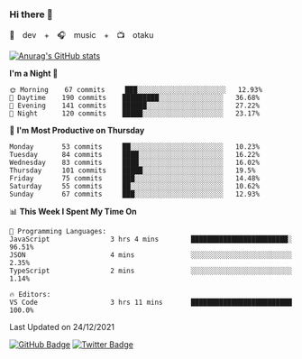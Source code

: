 ### Hi there 👋

🚀　dev　+　🎧　music　+　📺　otaku


[![Anurag's GitHub stats](https://github-readme-stats.vercel.app/api?username=koheitasaka&count_private=true&show_icons=true&theme=monokai)](https://github.com/koheitasaka/github-readme-stats)

<!--START_SECTION:waka-->
**I'm a Night 🦉** 

```text
🌞 Morning    67 commits     ███░░░░░░░░░░░░░░░░░░░░░░   12.93% 
🌆 Daytime    190 commits    █████████░░░░░░░░░░░░░░░░   36.68% 
🌃 Evening    141 commits    ██████░░░░░░░░░░░░░░░░░░░   27.22% 
🌙 Night      120 commits    █████░░░░░░░░░░░░░░░░░░░░   23.17%

```
📅 **I'm Most Productive on Thursday** 

```text
Monday       53 commits     ██░░░░░░░░░░░░░░░░░░░░░░░   10.23% 
Tuesday      84 commits     ████░░░░░░░░░░░░░░░░░░░░░   16.22% 
Wednesday    83 commits     ████░░░░░░░░░░░░░░░░░░░░░   16.02% 
Thursday     101 commits    █████░░░░░░░░░░░░░░░░░░░░   19.5% 
Friday       75 commits     ███░░░░░░░░░░░░░░░░░░░░░░   14.48% 
Saturday     55 commits     ██░░░░░░░░░░░░░░░░░░░░░░░   10.62% 
Sunday       67 commits     ███░░░░░░░░░░░░░░░░░░░░░░   12.93%

```


📊 **This Week I Spent My Time On** 

```text
💬 Programming Languages: 
JavaScript               3 hrs 4 mins        ████████████████████████░   96.51% 
JSON                     4 mins              ░░░░░░░░░░░░░░░░░░░░░░░░░   2.35% 
TypeScript               2 mins              ░░░░░░░░░░░░░░░░░░░░░░░░░   1.14%

🔥 Editors: 
VS Code                  3 hrs 11 mins       █████████████████████████   100.0%

```


 Last Updated on 24/12/2021
<!--END_SECTION:waka-->

[![GitHub Badge](https://img.shields.io/badge/GitHub-100000?style=for-the-badge&logo=github&logoColor=white)](https://github.com/koheitasaka)
[![Twitter Badge](https://img.shields.io/badge/Twitter-1DA1F2?style=for-the-badge&logo=twitter&logoColor=white)](https://twitter.com/sleep_asleep_)
